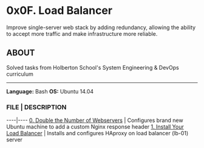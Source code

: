 # 0x0F. Load Balancer
Improve single-server web stack by adding redundancy, allowing the ability to accept more traffic and make infrastructure more reliable. 


## ABOUT
Solved tasks from Holberton School's System Engineering & DevOps curriculum

-------

**Language:** Bash
**OS:** Ubuntu 14.04


### FILE | DESCRIPTION
----|----
[0. Double the Number of Webservers](./0-custom_http_repsonse-header) | Configures brand new Ubuntu machine to add a custom Nginx response header
[1. Install Your Load Balancer](./1-install_load_balancer) | Installs and configures HAproxy on load balancer (lb-01) server
